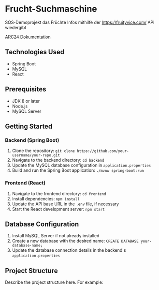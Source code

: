 # Frucht-Suchmaschine

SQS-Demoprojekt das Früchte Infos mithilfe der https://fruityvice.com/ API wiedergibt

[ARC24 Dokumentation](https://github.com/ericmettt/SQS_SS23/wiki/Dokumentation-Arc24)

## Technologies Used

- Spring Boot
- MySQL
- React

## Prerequisites

- JDK 8 or later
- Node.js
- MySQL Server

## Getting Started

### Backend (Spring Boot)

1. Clone the repository: `git clone https://github.com/your-username/your-repo.git`
2. Navigate to the backend directory: `cd backend`
3. Update the MySQL database configuration in `application.properties`
4. Build and run the Spring Boot application: `./mvnw spring-boot:run`

### Frontend (React)

1. Navigate to the frontend directory: `cd frontend`
2. Install dependencies: `npm install`
3. Update the API base URL in the `.env` file, if necessary
4. Start the React development server: `npm start`

## Database Configuration

1. Install MySQL Server if not already installed
2. Create a new database with the desired name: `CREATE DATABASE your-database-name;`
3. Update the database connection details in the backend's `application.properties`

## Project Structure

Describe the project structure here. For example:


